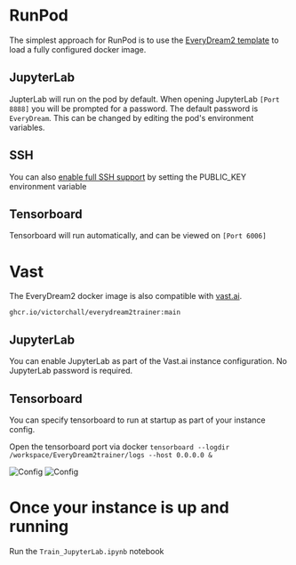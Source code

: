 # RunPod
The simplest approach for RunPod is to use the [EveryDream2 template](https://runpod.io/gsc?template=d1v63jb36t&ref=bbp9dh8x) to load a fully configured docker image.

## JupyterLab
JupterLab will run on the pod by default. When opening JupyterLab `[Port 8888]` you will be prompted for a password. The default password is `EveryDream`. This can be changed by editing the pod's environment variables.

## SSH
You can also [enable full SSH support](https://www.runpod.io/blog/how-to-achieve-true-ssh-on-runpod) by setting the PUBLIC_KEY environment variable

## Tensorboard
Tensorboard will run automatically, and can be viewed on `[Port 6006]`

# Vast
The EveryDream2 docker image is also compatible with [vast.ai](https://console.vast.ai/).

`ghcr.io/victorchall/everydream2trainer:main`

## JupyterLab
You can enable JupyterLab as part of the Vast.ai instance configuration. No JupyterLab password is required. 

## Tensorboard
You can specify tensorboard to run at startup as part of your instance config.

Open the tensorboard port via docker 
```tensorboard --logdir /workspace/EveryDream2trainer/logs --host 0.0.0.0 &```

![Config](vastai_config.jpg)
![Config](vastai_ports.jpg)
# Once your instance is up and running
Run the `Train_JupyterLab.ipynb` notebook